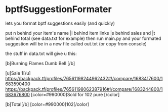 # bptfSuggestionFormater
lets you format bptf suggestions easily (and quickly)

put n behind your item's name
|i behind item links
|s behind sales
and 
|t behind total (see data.txt for example)
then run main.py and your formated suggestion will be in a new file called out.txt (or copy from console)

the stuff in data.txt will give u this:

[b]Burning Flames Dumb Bell
[/b]

[u]Sale 1[/u]
https://backpack.tf/profiles/76561198244962432#!/compare/1683417600/1683590400
https://backpack.tf/profiles/76561198062387916#!/compare/1683244800/1683676800
[color=#990000]Sold for 102 pure 
[/color]

[b]Total[/b]
[color=#990000]102[/color]
